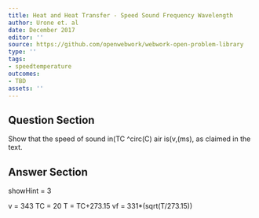 ```yaml
---
title: Heat and Heat Transfer - Speed Sound Frequency Wavelength
author: Urone et. al
date: December 2017
editor: ''
source: https://github.com/openwebwork/webwork-open-problem-library
type: ''
tags:
- speedtemperature
outcomes:
- TBD
assets: ''
---
```


## Question Section 

Show that the speed of sound in(TC ^circ(C) air is(v,(ms), as claimed in the text.


## Answer Section

showHint = 3

v = 343
TC = 20
T = TC+273.15
vf = 331*(sqrt(T/273.15))